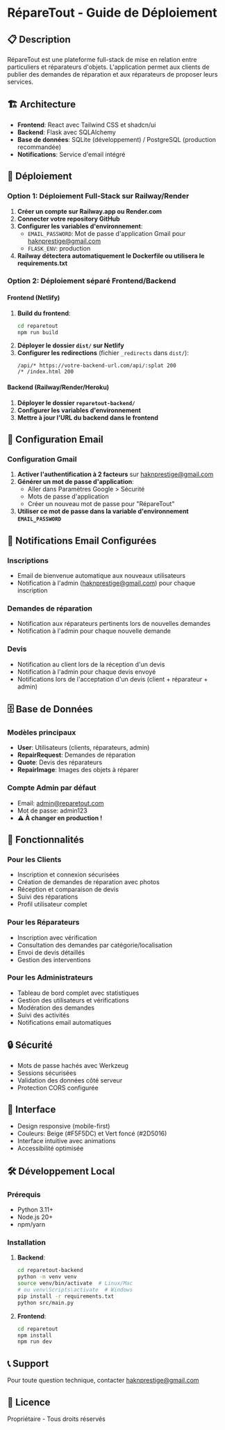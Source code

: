 # RépareTout - Guide de Déploiement

## 📋 Description
RépareTout est une plateforme full-stack de mise en relation entre particuliers et réparateurs d'objets. L'application permet aux clients de publier des demandes de réparation et aux réparateurs de proposer leurs services.

## 🏗️ Architecture
- **Frontend**: React avec Tailwind CSS et shadcn/ui
- **Backend**: Flask avec SQLAlchemy
- **Base de données**: SQLite (développement) / PostgreSQL (production recommandée)
- **Notifications**: Service d'email intégré

## 🚀 Déploiement

### Option 1: Déploiement Full-Stack sur Railway/Render
1. **Créer un compte sur Railway.app ou Render.com**
2. **Connecter votre repository GitHub**
3. **Configurer les variables d'environnement**:
   - `EMAIL_PASSWORD`: Mot de passe d'application Gmail pour haknprestige@gmail.com
   - `FLASK_ENV`: production
4. **Railway détectera automatiquement le Dockerfile ou utilisera le requirements.txt**

### Option 2: Déploiement séparé Frontend/Backend

#### Frontend (Netlify)
1. **Build du frontend**:
   ```bash
   cd reparetout
   npm run build
   ```
2. **Déployer le dossier `dist/` sur Netlify**
3. **Configurer les redirections** (fichier `_redirects` dans `dist/`):
   ```
   /api/* https://votre-backend-url.com/api/:splat 200
   /* /index.html 200
   ```

#### Backend (Railway/Render/Heroku)
1. **Déployer le dossier `reparetout-backend/`**
2. **Configurer les variables d'environnement**
3. **Mettre à jour l'URL du backend dans le frontend**

## 🔧 Configuration Email

### Configuration Gmail
1. **Activer l'authentification à 2 facteurs** sur haknprestige@gmail.com
2. **Générer un mot de passe d'application**:
   - Aller dans Paramètres Google > Sécurité
   - Mots de passe d'application
   - Créer un nouveau mot de passe pour "RépareTout"
3. **Utiliser ce mot de passe dans la variable d'environnement `EMAIL_PASSWORD`**

## 📧 Notifications Email Configurées

### Inscriptions
- Email de bienvenue automatique aux nouveaux utilisateurs
- Notification à l'admin (haknprestige@gmail.com) pour chaque inscription

### Demandes de réparation
- Notification aux réparateurs pertinents lors de nouvelles demandes
- Notification à l'admin pour chaque nouvelle demande

### Devis
- Notification au client lors de la réception d'un devis
- Notification à l'admin pour chaque devis envoyé
- Notifications lors de l'acceptation d'un devis (client + réparateur + admin)

## 🗄️ Base de Données

### Modèles principaux
- **User**: Utilisateurs (clients, réparateurs, admin)
- **RepairRequest**: Demandes de réparation
- **Quote**: Devis des réparateurs
- **RepairImage**: Images des objets à réparer

### Compte Admin par défaut
- Email: admin@reparetout.com
- Mot de passe: admin123
- **⚠️ À changer en production !**

## 🎨 Fonctionnalités

### Pour les Clients
- Inscription et connexion sécurisées
- Création de demandes de réparation avec photos
- Réception et comparaison de devis
- Suivi des réparations
- Profil utilisateur complet

### Pour les Réparateurs
- Inscription avec vérification
- Consultation des demandes par catégorie/localisation
- Envoi de devis détaillés
- Gestion des interventions

### Pour les Administrateurs
- Tableau de bord complet avec statistiques
- Gestion des utilisateurs et vérifications
- Modération des demandes
- Suivi des activités
- Notifications email automatiques

## 🔒 Sécurité
- Mots de passe hachés avec Werkzeug
- Sessions sécurisées
- Validation des données côté serveur
- Protection CORS configurée

## 📱 Interface
- Design responsive (mobile-first)
- Couleurs: Beige (#F5F5DC) et Vert foncé (#2D5016)
- Interface intuitive avec animations
- Accessibilité optimisée

## 🛠️ Développement Local

### Prérequis
- Python 3.11+
- Node.js 20+
- npm/yarn

### Installation
1. **Backend**:
   ```bash
   cd reparetout-backend
   python -m venv venv
   source venv/bin/activate  # Linux/Mac
   # ou venv\Scripts\activate  # Windows
   pip install -r requirements.txt
   python src/main.py
   ```

2. **Frontend**:
   ```bash
   cd reparetout
   npm install
   npm run dev
   ```

## 📞 Support
Pour toute question technique, contacter haknprestige@gmail.com

## 📄 Licence
Propriétaire - Tous droits réservés

